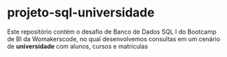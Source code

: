 # projeto-sql-universidade
Este repositório contém o desafio de Banco de Dados SQL I do Bootcamp de BI da Womakerscode, no qual  desenvolvemos consultas em um cenário de **universidade**  com alunos, cursos e matrículas
